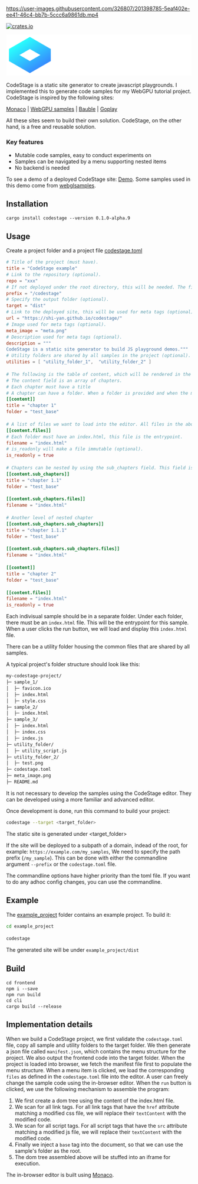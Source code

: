 https://user-images.githubusercontent.com/326807/201398785-5eaf402e-ee41-46c4-bb7b-5ccc6a9861db.mp4

 [![crates.io](https://img.shields.io/crates/v/codestage.svg)](https://crates.io/crates/codestage)

![logo](https://raw.githubusercontent.com/shi-yan/codestage/master/logo.png)

CodeStage is a static site generator to create javascript playgrounds. I implemented this to generate code samples for my WebGPU tutorial project. CodeStage is inspired by the following sites:

[Monaco](https://microsoft.github.io/monaco-editor/playground.html) | [WebGPU samples](https://austin-eng.com/webgpu-samples) | [Bauble](https://bauble.studio) | [Goplay](https://goplay.space)

All these sites seem to build their own solution. CodeStage, on the other hand, is a free and reusable solution.

### Key features

* Mutable code samples, easy to conduct experiments on
* Samples can be navigated by a menu supporting nested items
* No backend is needed

To see a demo of a deployed CodeStage site: [Demo](https://shi-yan.github.io/codestage/). Some samples used in this demo come from [webglsamples](https://github.com/webglsamples/webglsamples.github.io).

## Installation
```
cargo install codestage --version 0.1.0-alpha.9
```

## Usage

Create a project folder and a project file [codestage.toml](https://github.com/shi-yan/codestage/blob/master/example_project/codestage.toml)

```toml
# Title of the project (must have).
title = "CodeStage example"
# Link to the repository (optional).
repo = "xxx"
# If not deployed under the root directory, this will be needed. The first slash is required (optional).
prefix = "/codestage"
# Specify the output folder (optional).
target = "dist"
# Link to the deployed site, this will be used for meta tags (optional).
url = "https://shi-yan.github.io/codestage/"
# Image used for meta tags (optional).
meta_image = "meta.png"
# Description used for meta tags (optional).
description = """
CodeStage is a static site generator to build JS playground demos."""
# Utility folders are shared by all samples in the project (optional).
utilities = [ "utility_folder_1",  "utility_folder_2" ]

# The following is the table of content, which will be rendered in the menu area.
# The content field is an array of chapters.
# Each chapter must have a title
# A chapter can have a folder. When a folder is provided and when the menu item is clicked, we will load the sample in the folder. If no folder is provided, this menu item will not be clickable.
[[content]]
title = "chapter 1"
folder = "test_base"

# A list of files we want to load into the editor. All files in the above folder will be deployed, but only these files in that folder will be loaded into the editor.
[[content.files]]
# Each folder must have an index.html, this file is the entrypoint.
filename = "index.html"
# is_readonly will make a file immutable (optional).
is_readonly = true

# Chapters can be nested by using the sub_chapters field. This field is an array, its format is the same as the content field.
[[content.sub_chapters]]
title = "chapter 1.1"
folder = "test_base"

[[content.sub_chapters.files]]
filename = "index.html"

# Another level of nested chapter
[[content.sub_chapters.sub_chapters]]
title = "chapter 1.1.1"
folder = "test_base"

[[content.sub_chapters.sub_chapters.files]]
filename = "index.html"

[[content]]
title = "chapter 2"
folder = "test_base"

[[content.files]]
filename = "index.html"
is_readonly = true

```

Each indivisual sample should be in a separate folder. Under each folder, there must be an `index.html` file. This will be the entrypoint for this sample. When a user clicks the run button, we will load and display this `index.html` file.

There can be a utility folder housing the common files that are shared by all samples.

A typical project's folder structure should look like this:

```bash
my-codestage-project/
├─ sample_1/
│  ├─ favicon.ico
│  ├─ index.html
│  ├─ style.css
├─ sample_2/
│  ├─ index.html
├─ sample_3/
│  ├─ index.html
│  ├─ index.css
│  ├─ index.js
├─ utility_folder/
│  ├─ utility_script.js
├─ utility_folder_2/
│  ├─ test.png
├─ codestage.toml
├─ meta_image.png
├─ README.md
```

It is not necessary to develop the samples using the CodeStage editor. They can be developed using a more familiar and advanced editor. 

Once development is done, run this command to build your project:

```bash
codestage --target <target_folder>
```

The static site is generated under <target_folder>

If the site will be deployed to a subpath of a domain, indead of the root, for example: `https://example.com/my_samples`, We need to specify the path prefix (`/my_sample`). This can be done with either the commandline argument `--prefix` or the `codestage.toml` file.

The commandline options have higher priority than the toml file. If you want to do any adhoc config changes, you can use the commandline.

## Example

The [example_project](https://github.com/shi-yan/codestage/tree/master/example_project) folder contains an example project. To build it:

```bash
cd example_project

codestage
```

The generated site will be under `example_project/dist`

## Build
```
cd frontend
npm i --save
npm run build
cd cli
cargo build --release
```

## Implementation details
When we build a CodeStage project, we first validate the `codestage.toml` file, copy all sample and utility folders to the target folder. We then generate a json file called `manifest.json`, which contains the menu structure for the project. We also output the frontend code into the target folder. When the project is loaded into browser, we fetch the manifest file first to populate the menu structure. When a menu item is clicked, we load the corresponding `files` as defined in the `codestage.toml` file into the editor. A user can freely change the sample code using the in-browser editor. When the `run` button is clicked, we use the following mechanism to assemble the program:

1. We first create a dom tree using the content of the index.html file.
2. We scan for all link tags. For all link tags that have the `href` attribute matching a modified css file, we will replace their `textContent` with the modified code.
3. We scan for all script tags. For all script tags that have the `src` attribute matching a modified js file, we will replace their `textContent` with the modified code.
4. Finally we inject a `base` tag into the document, so that we can use the sample's folder as the root.
5. The dom tree assembled above will be stuffed into an iframe for execution.

The in-browser editor is built using [Monaco](https://github.com/shi-yan/codestage).

